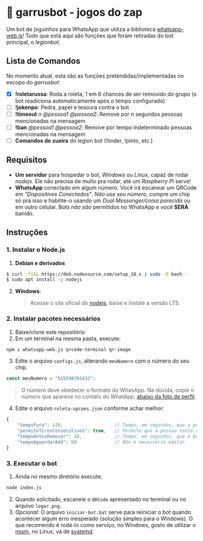 
# 🤖 garrusbot - jogos do zap

Um bot de joguinhos para WhatsApp que utiliza a biblioteca [whatsapp-web.js](https://github.com/pedroslopez/whatsapp-web.js)!
Tudo que está aqui são funções que foram retiradas do bot principal, o _legionbot_.
## Lista de Comandos

No momento atual, esta são as funções pretendidas/implementadas no escopo do _garrusbot_:
- [X] **!roletarussa**: Roda a roleta, 1 em 6 chances de ser removido do grupo (o bot readiciona automaticamente após o tempo configurado)
- [ ] **!jokenpo**: Pedra, papel e tesoura contra o bot
- [ ] **!timeout** _n_ _@pessoa1 @pessoa2_:  Remove por _n_ segundos pessoas mencionadas na mensagem
- [ ] **!ban** _@pessoa1 @pessoa2_:  Remove por tempo indeterminado pessoas mencionadas na mensagem
- [ ] **Comandos de zueira** do legion bot (!tinder, !pinto, etc.)

## Requisitos

* **Um servidor** para hospedar o bot, _Windows_ ou _Linux_, capaz de rodar _nodejs_. Ele não precisa de muito pra rodar, até um _Raspberry Pi_ serve!
* **WhatsApp** conectado em algum número. Você irá escanear um QRCode em _"Dispositivos Conectados"_. _Não use seu número_, compre um chip só pra isso e habilite-o usando um _Dual Messenger/coisa parecida_ ou em outro celular. Bots _não são_ permitidos no WhatsApp e você **SERÁ** banido.

## Instruções
### 1. Instalar o Node.js
1. **Debian e derivados**
```sh
$ curl -fsSL https://deb.nodesource.com/setup_18.x | sudo -E bash -
$ sudo apt install -y nodejs
```
2. **Windows**:
	>Acesse o site oficial do [nodejs](https://nodejs.org/), baixe e instale a versão LTS.

### 2. Instalar pacotes necessários

1. Baixe/clone este repositório
2. Em um terminal na mesma pasta, execute:
```sh
npm i whatsapp-web.js qrcode-terminal qr-image
```
3. Edite o arquivo `configs.js`, alterando `meuNumero` com o número do seu chip.
```js
const meuNumero = "555598765432";
```
> O número deve obedecer o formato do WhasApp. Na dúvida, copie o número que aparece no contato do WhatApp, [abaixo da foto de perfil](https://imgur.com/a/Hh809rG).
4. Edite o arquivo `roleta-opcoes.json` conforme achar melhor:

```js
{
	"tempoFora": 120,					// Tempo, em segundos, que a pessoa irá ficar fora do grupo após perder
	"permiteTirosConsecutivos": true,	// Permite que a pessoa tente várias vezes em sequencia
	"tempoAntesRemover": 10,			// Tempo, em segundos, que o bot aguarda antes de remover a pessoa do grupo
	"tempoAguardarAdd": 60				// Não é necessário editar
}
```
### 3. Executar o bot
1. Ainda no mesmo diretório execute:
```sh
node index.js
```
2. Quando solicitado, escaneie o `QRCode` apresentado no terminal ou no arquivo `logar.png`.
3. _Opcional:_ O arquivo `iniciar-bot.bat` serve para reiniciar o bot quando acontecer algum erro inesperado (solução simples para o Windows). O que recomendo é rodá-lo como serviço, no Windows, gosto de utilizar o [nssm](https://nssm.cc/), no Linux, vá de [systemd](https://gist.github.com/leommoore/ea74061dc3bb086f36d42666a6153e0c).
